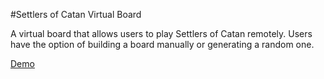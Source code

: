 #Settlers of Catan Virtual Board

A virtual board that allows users to play Settlers of Catan remotely.  Users have the option of building a board manually or generating a random one.

[Demo](https://board01.herokuapp.com)